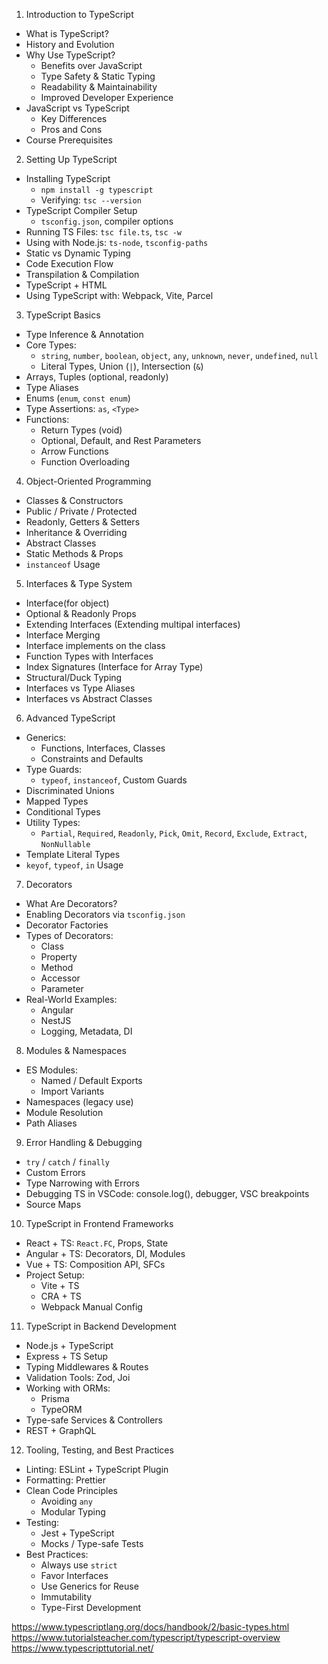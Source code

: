 1. Introduction to TypeScript

- What is TypeScript?
- History and Evolution
- Why Use TypeScript?
  - Benefits over JavaScript
  - Type Safety & Static Typing
  - Readability & Maintainability
  - Improved Developer Experience
- JavaScript vs TypeScript
  - Key Differences
  - Pros and Cons
- Course Prerequisites

2. Setting Up TypeScript

- Installing TypeScript
  - `npm install -g typescript`
  - Verifying: `tsc --version`
- TypeScript Compiler Setup
  - `tsconfig.json`, compiler options
- Running TS Files: `tsc file.ts`, `tsc -w`
- Using with Node.js: `ts-node`, `tsconfig-paths`
- Static vs Dynamic Typing
- Code Execution Flow
- Transpilation & Compilation
- TypeScript + HTML
- Using TypeScript with: Webpack, Vite, Parcel

3. TypeScript Basics

- Type Inference & Annotation
- Core Types:
  - `string`, `number`, `boolean`, `object`, `any`, `unknown`, `never`, `undefined`, `null`
  - Literal Types, Union (`|`), Intersection (`&`)
- Arrays, Tuples (optional, readonly)
- Type Aliases
- Enums (`enum`, `const enum`)
- Type Assertions: `as`, `<Type>`
- Functions:
  - Return Types (void)
  - Optional, Default, and Rest Parameters
  - Arrow Functions
  - Function Overloading

4. Object-Oriented Programming

- Classes & Constructors
- Public / Private / Protected
- Readonly, Getters & Setters
- Inheritance & Overriding
- Abstract Classes
- Static Methods & Props
- `instanceof` Usage

5. Interfaces & Type System

- Interface(for object)
- Optional & Readonly Props
- Extending Interfaces (Extending multipal interfaces)
- Interface Merging
- Interface implements on the class
- Function Types with Interfaces
- Index Signatures (Interface for Array Type)
- Structural/Duck Typing
- Interfaces vs Type Aliases
- Interfaces vs Abstract Classes

6. Advanced TypeScript

- Generics:
  - Functions, Interfaces, Classes
  - Constraints and Defaults
- Type Guards:
  - `typeof`, `instanceof`, Custom Guards
- Discriminated Unions
- Mapped Types
- Conditional Types
- Utility Types:
  - `Partial`, `Required`, `Readonly`, `Pick`, `Omit`, `Record`, `Exclude`, `Extract`, `NonNullable`
- Template Literal Types
- `keyof`, `typeof`, `in` Usage

7. Decorators

- What Are Decorators?
- Enabling Decorators via `tsconfig.json`
- Decorator Factories
- Types of Decorators:
  - Class
  - Property
  - Method
  - Accessor
  - Parameter
- Real-World Examples:
  - Angular
  - NestJS
  - Logging, Metadata, DI

8. Modules & Namespaces

- ES Modules:
  - Named / Default Exports
  - Import Variants
- Namespaces (legacy use)
- Module Resolution
- Path Aliases

9. Error Handling & Debugging

- `try` / `catch` / `finally`
- Custom Errors
- Type Narrowing with Errors
- Debugging TS in VSCode:
  console.log(), debugger, VSC breakpoints
- Source Maps

10. TypeScript in Frontend Frameworks

- React + TS: `React.FC`, Props, State
- Angular + TS: Decorators, DI, Modules
- Vue + TS: Composition API, SFCs
- Project Setup:
  - Vite + TS
  - CRA + TS
  - Webpack Manual Config

11. TypeScript in Backend Development

- Node.js + TypeScript
- Express + TS Setup
- Typing Middlewares & Routes
- Validation Tools: Zod, Joi
- Working with ORMs:
  - Prisma
  - TypeORM
- Type-safe Services & Controllers
- REST + GraphQL

12. Tooling, Testing, and Best Practices

- Linting: ESLint + TypeScript Plugin
- Formatting: Prettier
- Clean Code Principles
  - Avoiding `any`
  - Modular Typing
- Testing:
  - Jest + TypeScript
  - Mocks / Type-safe Tests
- Best Practices:
  - Always use `strict`
  - Favor Interfaces
  - Use Generics for Reuse
  - Immutability
  - Type-First Development

https://www.typescriptlang.org/docs/handbook/2/basic-types.html
https://www.tutorialsteacher.com/typescript/typescript-overview
https://www.typescripttutorial.net/
